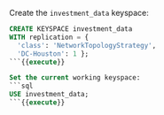 Create the `investment_data` keyspace:
```sql
CREATE KEYSPACE investment_data
WITH replication = {
  'class': 'NetworkTopologyStrategy', 
  'DC-Houston': 1 };
```{{execute}}

Set the current working keyspace:
```sql
USE investment_data;
```{{execute}}
